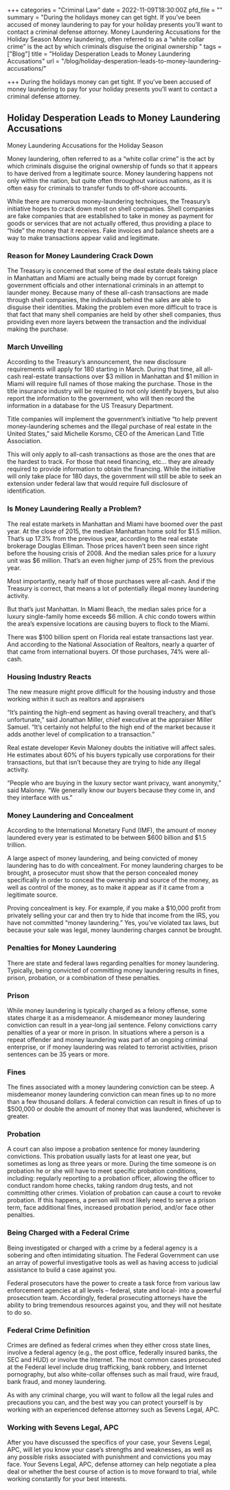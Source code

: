 +++
categories = "Criminal Law"
date = 2022-11-09T18:30:00Z
pfd_file = ""
summary = "During the holidays money can get tight. If you’ve been accused of money laundering to pay for your holiday presents you’ll want to contact a criminal defense attorney. Money Laundering Accusations for the Holiday Season Money laundering, often referred to as a “white collar crime” is the act by which criminals disguise the original ownership "
tags = ["Blog"]
title = "Holiday Desperation Leads to Money Laundering Accusations"
url = "/blog/holiday-desperation-leads-to-money-laundering-accusations/"

+++
During the holidays money can get tight. If you’ve been accused of money laundering to pay for your holiday presents you’ll want to contact a criminal defense attorney.

## Holiday Desperation Leads to Money Laundering Accusations

Money Laundering Accusations for the Holiday Season

Money laundering, often referred to as a “white collar crime” is the act by which criminals disguise the original ownership of funds so that it appears to have derived from a legitimate source. Money laundering happens not only within the nation, but quite often throughout various nations, as it is often easy for criminals to transfer funds to off-shore accounts.

While there are numerous money-laundering techniques, the Treasury’s initiative hopes to crack down most on shell companies. Shell companies are fake companies that are established to take in money as payment for goods or services that are not actually offered, thus providing a place to “hide” the money that it receives. Fake invoices and balance sheets are a way to make transactions appear valid and legitimate.

### Reason for Money Laundering Crack Down

The Treasury is concerned that some of the deal estate deals taking place in Manhattan and Miami are actually being made by corrupt foreign government officials and other international criminals in an attempt to launder money. Because many of these all-cash transactions are made through shell companies, the individuals behind the sales are able to disguise their identities. Making the problem even more difficult to trace is that fact that many shell companies are held by other shell companies, thus providing even more layers between the transaction and the individual making the purchase.

### March Unveiling

According to the Treasury’s announcement, the new disclosure requirements will apply for 180 starting in March. During that time, all all-cash real-estate transactions over $3 million in Manhattan and $1 million in Miami will require full names of those making the purchase. Those in the title insurance industry will be required to not only identify buyers, but also report the information to the government, who will then record the information in a database for the US Treasury Department.

Title companies will implement the government’s initiative “to help prevent money-laundering schemes and the illegal purchase of real estate in the United States,” said Michelle Korsmo, CEO of the American Land Title Association.

This will only apply to all-cash transactions as those are the ones that are the hardest to track. For those that need financing, etc… they are already required to provide information to obtain the financing. While the initiative will only take place for 180 days, the government will still be able to seek an extension under federal law that would require full disclosure of identification.

### Is Money Laundering Really a Problem?

The real estate markets in Manhattan and Miami have boomed over the past year. At the close of 2015, the median Manhattan home sold for $1.5 million. That’s up 17.3% from the previous year, according to the real estate brokerage Douglas Elliman. Those prices haven’t been seen since right before the housing crisis of 2008. And the median sales price for a luxury unit was $6 million. That’s an even higher jump of 25% from the previous year.

Most importantly, nearly half of those purchases were all-cash. And if the Treasury is correct, that means a lot of potentially illegal money laundering activity.

But that’s just Manhattan. In Miami Beach, the median sales price for a luxury single-family home exceeds $6 million. A chic condo towers within the area’s expensive locations are causing buyers to flock to the Miami.

There was $100 billion spent on Florida real estate transactions last year. And according to the National Association of Realtors, nearly a quarter of that came from international buyers. Of those purchases, 74% were all-cash.

### Housing Industry Reacts

The new measure might prove difficult for the housing industry and those working within it such as realtors and appraisers

“It’s painting the high-end segment as having overall treachery, and that’s unfortunate,” said Jonathan Miller, chief executive at the appraiser Miller Samuel. “It’s certainly not helpful to the high end of the market because it adds another level of complication to a transaction.”

Real estate developer Kevin Maloney doubts the initiative will affect sales. He estimates about 60% of his buyers typically use corporations for their transactions, but that isn’t because they are trying to hide any illegal activity.

“People who are buying in the luxury sector want privacy, want anonymity,” said Maloney. “We generally know our buyers because they come in, and they interface with us.”

### Money Laundering and Concealment

According to the International Monetary Fund (IMF), the amount of money laundered every year is estimated to be between $600 billion and $1.5 trillion.

A large aspect of money laundering, and being convicted of money laundering has to do with concealment. For money laundering charges to be brought, a prosecutor must show that the person concealed money specifically in order to conceal the ownership and source of the money, as well as control of the money, as to make it appear as if it came from a legitimate source.

Proving concealment is key. For example, if you make a $10,000 profit from privately selling your car and then try to hide that income from the IRS, you have not committed “money laundering.” Yes, you’ve violated tax laws, but because your sale was legal, money laundering charges cannot be brought.

### Penalties for Money Laundering

There are state and federal laws regarding penalties for money laundering. Typically, being convicted of committing money laundering results in fines, prison, probation, or a combination of these penalties.

### Prison

While money laundering is typically charged as a felony offense, some states charge it as a misdemeanor. A misdemeanor money laundering conviction can result in a year-long jail sentence. Felony convictions carry penalties of a year or more in prison. In situations where a person is a repeat offender and money laundering was part of an ongoing criminal enterprise, or if money laundering was related to terrorist activities, prison sentences can be 35 years or more.

### Fines

The fines associated with a money laundering conviction can be steep. A misdemeanor money laundering conviction can mean fines up to no more than a few thousand dollars. A federal conviction can result in fines of up to $500,000 or double the amount of money that was laundered, whichever is greater.

### Probation

A court can also impose a probation sentence for money laundering convictions. This probation usually lasts for at least one year, but sometimes as long as three years or more. During the time someone is on probation he or she will have to meet specific probation conditions, including: regularly reporting to a probation officer, allowing the officer to conduct random home checks, taking random drug tests, and not committing other crimes. Violation of probation can cause a court to revoke probation. If this happens, a person will most likely need to serve a prison term, face additional fines, increased probation period, and/or face other penalties.

### Being Charged with a Federal Crime

Being investigated or charged with a crime by a federal agency is a sobering and often intimidating situation. The Federal Government can use an array of powerful investigative tools as well as having access to judicial assistance to build a case against you.

Federal prosecutors have the power to create a task force from various law enforcement agencies at all levels – federal, state and local- into a powerful prosecution team. Accordingly, federal prosecuting attorneys have the ability to bring tremendous resources against you, and they will not hesitate to do so.

### Federal Crime Definition

Crimes are defined as federal crimes when they either cross state lines, involve a federal agency (e.g., the post office, federally insured banks, the SEC and HUD) or involve the Internet. The most common cases prosecuted at the Federal level include drug trafficking, bank robbery, and Internet pornography, but also white-collar offenses such as mail fraud, wire fraud, bank fraud, and money laundering.

As with any criminal charge, you will want to follow all the legal rules and precautions you can, and the best way you can protect yourself is by working with an experienced defense attorney such as Sevens Legal, APC.

### Working with Sevens Legal, APC

After you have discussed the specifics of your case, your Sevens Legal, APC, will let you know your case’s strengths and weaknesses, as well as any possible risks associated with punishment and convictions you may face. Your Sevens Legal, APC, defense attorney can help negotiate a plea deal or whether the best course of action is to move forward to trial, while working constantly for your best interests.